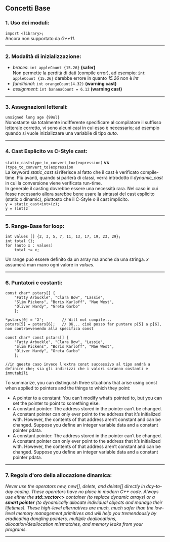 ## Concetti Base  

### 1. Uso dei moduli:
`import <library>;`  
Ancora non supportato da *G++11*.
  
---
### 2. Modalità di inizializzazione:
- *braces*: `int appleCount {15.26}`      **(safer)**  
Non permette la perdità di dati (compile error), ad esempio: `int appleCount {15.26}` darebbe errore in quanto *15.26* non è *int*
- *functional*: `int orangeCount(4.32)`   **(warning cast)**  
- *assignment*: `int bananaCount = 6.12`  **(warning cast)**  
  
---
### 3. Assegnazioni letterali:
`unsigned long age {99ul}`  
Nonostante sia totalmente indifferente specificare al compilatore il suffisso letterale corretto, vi sono alcuni casi in cui esso è necessario; ad esempio quando si vuole inizializzare una variabile di tipo *auto*.
  
---
### 4. Cast Esplicito vs C-Style cast:
`static_cast<type_to_convert_to>(expression)` **vs** `(type_to_convert_to)expression`  
La keyword *static_cast* si riferisce al fatto che il cast è verificato compile-time. Più avanti, quando si parlerà di classi, verrà introdotto il *dynamic_cast* in cui la conversione viene verificata run-time.  
In generale il casting dovrebbe essere una necessità rara. Nel caso in cui fosse necessario allora sarebbe bene usare la sintassi del cast esplicito (static o dinamic), piuttosto che il C-Style o il cast implicito.  
`y = static_cast<int>(z);`  
`y = (int)z`
  
---
### 5. Range-Base for loop:
```
int values [] {2, 3, 5, 7, 11, 13, 17, 19, 23, 29};
int total {};
for (auto x : values)
    total += x;
```
Un range può essere definito da un array ma anche da una stringa. *x* assumerà man mano ogni valore in *values*.
  
---
### 6. Puntatori e costanti:  
```
const char* pstars[] {
    "Fatty Arbuckle", "Clara Bow", "Lassie",
    "Slim Pickens", "Boris Karloff", "Mae West",
    "Oliver Hardy", "Greta Garbo"
    };

*pstars[0] = 'X';        // Will not compile...
pstars[5] = pstars[6];   // OK... cioè posso far puntare p[5] a p[6], non contravvenendo alla specifica const
```  
```
const char* const pstars[] {
    "Fatty Arbuckle", "Clara Bow", "Lassie",
    "Slim Pickens", "Boris Karloff", "Mae West",
    "Oliver Hardy", "Greta Garbo"
    };

//in questo caso invece l'extra const successivo al tipo andrà a definire che; sia gli indirizzi che i valori saranno costanti e immutabili
```  
To summarize, you can distinguish three situations that arise using const when applied to pointers and the things to which they point:  
- A pointer to a constant: You can’t modify what’s pointed to, but you can set the pointer to point to something else.  
- A constant pointer: The address stored in the pointer can’t be changed. A constant pointer can only ever point to the address that it’s initialized with. However, the contents of that address aren’t constant and can be changed. Suppose you define an integer variable data and a constant pointer pdata.  
- A constant pointer: The address stored in the pointer can’t be changed. A constant pointer can only ever point to the address that it’s initialized with. However, the contents of that address aren’t constant and can be changed. Suppose you define an integer variable data and a constant pointer pdata.
  
---
### 7. Regola d'oro della allocazione dinamica:
*Never use the operators new, new[], delete, and delete[] directly in day-to-day coding. These operators have no place in modern C++ code. Always use either the **std::vector<>** container (to replace dynamic arrays) or a **smart pointer** (to dynamically allocate individual objects and manage their lifetimes). These high-level alternatives are much, much safer than the low-level memory management primitives and will help you tremendously by eradicating dangling pointers, multiple deallocations, allocation/deallocation mismatches, and memory leaks from your programs.*
  
---

